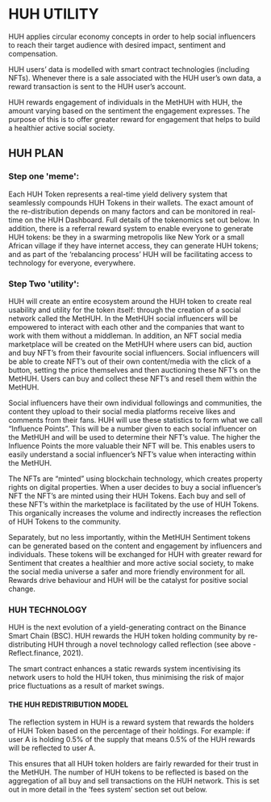 # HUH UTILITY

HUH applies circular economy concepts in order to help social influencers to reach their target audience with desired impact, sentiment and compensation.&#x20;

HUH users’ data is modelled with smart contract technologies (including NFTs). Whenever there is a sale associated with the HUH user’s own data, a reward transaction is sent to the HUH user’s account.&#x20;

HUH rewards engagement of individuals in the MetHUH with HUH, the amount varying based on the sentiment the engagement expresses.  The purpose of this is to offer greater reward for engagement that helps to build a healthier active social society.

## HUH PLAN

### Step one 'meme':

Each HUH Token represents a real-time yield delivery system that seamlessly compounds HUH Tokens in their wallets. The exact amount of the re-distribution depends on many factors and can be monitored in real-time on the HUH Dashboard. Full details of the tokenomics set out below. In addition, there is a referral reward system to enable everyone to generate HUH tokens: be they in a swarming metropolis like New York or a small African village if they have internet access, they can generate HUH tokens; and as part of the ‘rebalancing process’ HUH will be facilitating access to technology for everyone, everywhere.

### Step Two 'utility':

HUH will create an entire ecosystem around the HUH token to create real usability and utility for the token itself: through the creation of a social network called the MetHUH. In the MetHUH social influencers will be empowered to interact with each other and the companies that want to work with them without a middleman. In addition, an NFT social media marketplace will be created on the MetHUH where users can bid, auction and buy NFT’s from their favourite social influencers. Social influencers will be able to create NFT’s out of their own content/media with the click of a button, setting the price themselves and then auctioning these NFT’s on the MetHUH. Users can buy and collect these NFT’s and resell them within the MetHUH.&#x20;

Social influencers have their own individual followings and communities, the content they upload to their social media platforms receive likes and comments from their fans. HUH will use these statistics to form what we call “Influence Points”. This will be a number given to each social influencer on the MetHUH and will be used to determine their NFT’s value. The higher the Influence Points the more valuable their NFT will be. This enables users to easily understand a social influencer’s NFT’s value when interacting within the MetHUH.&#x20;

The NFTs are “minted” using blockchain technology, which creates property rights on digital properties. When a user decides to buy a social influencer’s NFT the NFT’s are minted using their HUH Tokens. Each buy and sell of these NFT’s within the marketplace is facilitated by the use of HUH Tokens. This organically increases the volume and indirectly increases the reflection of HUH Tokens to the community. &#x20;

Separately, but no less importantly, within the MetHUH Sentiment tokens can be generated based on the content and engagement by influencers and individuals. These tokens will be exchanged for HUH with greater reward for Sentiment that creates a healthier and more active social society, to make the social media universe a safer and more friendly environment for all.  Rewards drive behaviour and HUH will be the catalyst for positive social change.

### HUH TECHNOLOGY

HUH is the next evolution of a yield-generating contract on the Binance Smart Chain (BSC). HUH rewards the HUH token holding community by re-distributing HUH through a novel technology called reflection (see above - Reflect.finance, 2021).&#x20;

The smart contract enhances a static rewards system incentivising its network users to hold the HUH token, thus minimising the risk of major price fluctuations as a result of market swings.

#### THE HUH REDISTRIBUTION MODEL

The reflection system in HUH is a reward system that rewards the holders of HUH Token based on the percentage of their holdings. For example: if user A is holding 0.5% of the supply that means 0.5% of the HUH rewards will be reflected to user A.&#x20;

This ensures that all HUH token holders are fairly rewarded for their trust in the MetHUH. The number of HUH tokens to be reflected is based on the aggregation of all buy and sell transactions on the HUH network. This is set out in more detail in the ‘fees system’ section set out below.

